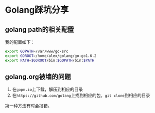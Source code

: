 # Golang踩坑分享


## golang path的相关配置

我的配置如下：

```sh
export GOPATH=/var/www/go-src
export GOROOT=/home/alex/golang/go-go1.6.2
export PATH=$GOROOT/bin:$GOPATH/bin:$PATH
```

## golang.org被墙的问题

1. 在`gopm.io`上下载，解压到相应的目录
2. 在`https://github.com/golang`上找到相应的包，`git clone`到相应的目录

第一种方法有时会报错。


